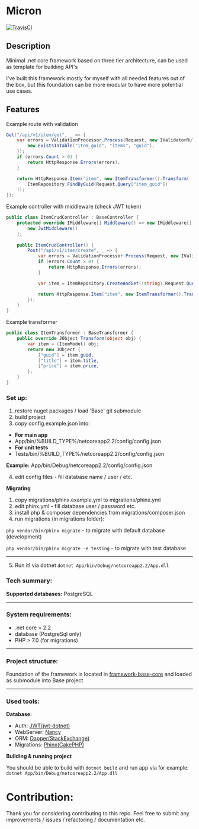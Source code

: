 # Micron

<a href="https://travis-ci.org/mxss/micron"><img src="https://travis-ci.org/mxss/micron.svg?branch=master" alt="TravisCI"></a>

## Description
Minimal .net core framework based on three tier architecture, can be used as template for building API's

I've built this framework mostly for myself with all needed features out of the box, but this foundation can be more modular to have more potential use cases.


## Features
Example route with validation
```csharp
Get("/api/v1/item/get", _ => {
    var errors = ValidationProcessor.Process(Request, new IValidatorRule[] {
        new ExistsInTable("item_guid", "items", "guid"),
    });
    if (errors.Count > 0) {
        return HttpResponse.Errors(errors);
    }

    return HttpResponse.Item("item", new ItemTransformer().Transform(
        ItemRepository.FindByGuid(Request.Query["item_guid"])
    ));
});
```
Example controller with middleware (check JWT token)
```csharp
public class ItemCrudController : BaseController {
    protected override IMiddleware[] Middleware() => new IMiddleware[] {
        new JwtMiddleware()
    };
    
    public ItemCrudController() {
        Post("/api/v1/item/create", _ => {
            var errors = ValidationProcessor.Process(Request, new IValidatorRule[] { });
            if (errors.Count > 0) {
                return HttpResponse.Errors(errors);
            }

            var item = ItemRepository.CreateAndGet((string) Request.Query["title"], (float) Request.Query["price"]);

            return HttpResponse.Item("item", new ItemTransformer().Transform(item));
        });
    }
}
```
Example transformer
```csharp
public class ItemTransformer : BaseTransformer {
    public override JObject Transform(object obj) {
        var item = (ItemModel) obj;
        return new JObject {
            ["guid"] = item.guid,
            ["title"] = item.title,
            ["price"] = item.price,
        };
    }
}
```

### Set up:
1. restore nuget packages / load 'Base' git submodule
2. build project
3. copy config.example.json into: 
- **For main app**
- App/bin/%BUILD_TYPE%/netcoreapp2.2/config/config.json
- **For unit tests**
- Tests/bin/%BUILD_TYPE%/netcoreapp2.2/config/config.json

**Example:** App/bin/Debug/netcoreapp2.2/config/config.json

4. edit config files - fill database name / user / etc.


**Migrating**
1. copy migrations/phinx.example.yml to migrations/phinx.yml
2. edit phinx.yml - fill database user / password etc.
3. install php & composer dependencies from migrations/composer.json
4. run migrations (in migrations folder):

`php vendor/bin/phinx migrate` - to migrate with default database (development)

`php vendor/bin/phinx migrate -e testing` - to migrate with test database

***

5. Run it! via dotnet `dotnet App/bin/Debug/netcoreapp2.2/App.dll`

### Tech summary:
**Supported databases:** PostgreSQL

***

### System requirements:
- .net core > 2.2
- database (PostgreSql only)
- PHP > 7.0 (for migrations)

***

### Project structure:
Foundation of the framework is located in [framework-base-core](https://github.com/mxss/framework-base-core) and loaded as submodule into Base project

***

### Used tools:
**Database:**
- Auth: [JWT(jwt-dotnet)](https://github.com/jwt-dotnet/jwt)
- WebServer: [Nancy](https://github.com/NancyFx/Nancy)
- ORM: [Dapper(StackExchange)](https://github.com/StackExchange/Dapper)
- Migrations: [Phinx(CakePHP)](https://github.com/cakephp/phinx)

**Building & running project**

You should be able to build with `dotnet build` and run app via for example: `dotnet App/bin/Debug/netcoreapp2.2/App.dll`

# Contribution:
Thank you for considering contributing to this repo. Feel free to submit any improvements / issues / refactoring / documentation etc. 
